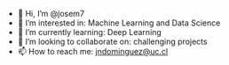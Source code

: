 - 👋 Hi, I’m @josem7
- 👀 I’m interested in: Machine Learning and Data Science
- 🌱 I’m currently learning: Deep Learning
- 💞️ I’m looking to collaborate on: challenging projects
- 📫 How to reach me: jndominguez@uc.cl

<!---
josem7/josem7 is a ✨ special ✨ repository because its `README.md` (this file) appears on your GitHub profile.
You can click the Preview link to take a look at your changes.
--->
